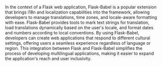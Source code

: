 In the context of a Flask web application, Flask-Babel is a popular extension that brings i18n and localization capabilities into the framework, allowing developers to manage translations, time zones, and locale-aware formatting with ease. Flask-Babel provides tools to mark text strings for translation, load translations dynamically based on the user's locale, and format dates and numbers according to local conventions. By using Flask-Babel, developers can create web applications that respond to different cultural settings, offering users a seamless experience regardless of language or region. This integration between Flask and Flask-Babel simplifies the process of developing multilingual applications, making it easier to expand the application's reach and user inclusivity.
